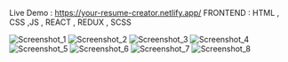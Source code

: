 Live Demo : https://your-resume-creator.netlify.app/
FRONTEND : HTML , CSS ,JS , REACT , REDUX , SCSS

![Screenshot_1](https://user-images.githubusercontent.com/66937298/229708274-7194d910-0d6b-4b76-95f9-375286bafc41.png)
![Screenshot_2](https://user-images.githubusercontent.com/66937298/229708279-cac46f93-e2d7-4abd-8e36-b9f983723a66.png)
![Screenshot_3](https://user-images.githubusercontent.com/66937298/229708297-8f8c36a7-2332-4a07-947c-6be3051b2a0c.png)
![Screenshot_4](https://user-images.githubusercontent.com/66937298/229708304-bf77f752-0fee-464a-a0fa-14f13a158e09.png)
![Screenshot_5](https://user-images.githubusercontent.com/66937298/229708308-76febeff-2607-4efd-8ed6-f750b3aca74d.png)
![Screenshot_6](https://user-images.githubusercontent.com/66937298/229708313-5515535b-5dcb-46e8-ad97-43288e0682a5.png)
![Screenshot_7](https://user-images.githubusercontent.com/66937298/229708594-812f82d3-a112-44f2-928e-b43eeed0c44b.png)
![Screenshot_8](https://user-images.githubusercontent.com/66937298/229708321-ada4a5f8-b71c-4b09-87f6-332dc8d63989.png)
